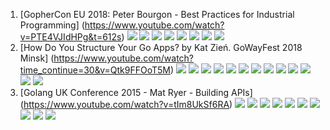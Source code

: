 1. [GopherCon EU 2018: Peter Bourgon - Best Practices for Industrial Programming] (https://www.youtube.com/watch?v=PTE4VJIdHPg&t=612s)
![](images/000006.png)
![](images/000001.png)
![](images/000002.png)
![](images/000003.png)
![](images/000004.png)
![](images/000005.png)
![](images/000006.png)
![](images/000007.png)
2. [How Do You Structure Your Go Apps? by Kat Zień. GoWayFest 2018 Minsk] (https://www.youtube.com/watch?time_continue=30&v=Qtk9FFOoT5M)
![](images/000101.png)
![](images/000102.png)
![](images/000103.png)
![](images/000104.png)
![](images/000105.png)
![](images/000106.png)
![](images/000107.png)
![](images/000108.png)
![](images/000109.png)
![](images/000110.png)
![](images/000111.png)
![](images/000112.png)
![](images/000113.png)
3. [Golang UK Conference 2015 - Mat Ryer - Building APIs] (https://www.youtube.com/watch?v=tIm8UkSf6RA)
![](images/000201.png)
![](images/000202.png)
![](images/000203.png)
![](images/000204.png)
![](images/000205.png)
![](images/000206.png)
![](images/000207.png)
![](images/000208.png)
![](images/000209.png)
![](images/000210.png)

